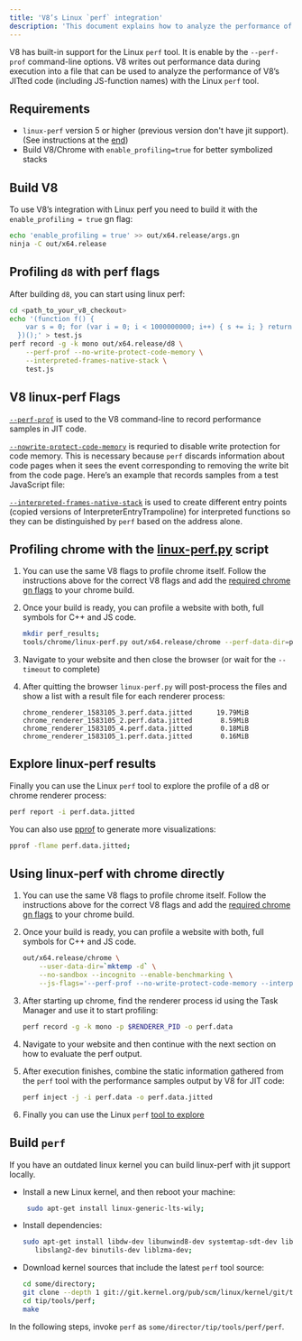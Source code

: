 ```yaml
---
title: 'V8’s Linux `perf` integration'
description: 'This document explains how to analyze the performance of V8’s JITted code with the Linux `perf` tool.'
---
```

V8 has built-in support for the Linux `perf` tool. It is enable by the `--perf-prof` command-line options.
V8 writes out performance data during execution into a file that can be used to analyze the performance of V8’s JITted code (including JS-function names) with the Linux `perf` tool.

## Requirements

- `linux-perf` version 5 or higher (previous version don't have jit support). (See instructions at the [end](#build-perf))
- Build V8/Chrome with `enable_profiling=true` for better symbolized stacks


## Build V8

To use V8’s integration with Linux perf you need to build it with the `enable_profiling = true` gn flag:

```bash
echo 'enable_profiling = true' >> out/x64.release/args.gn
ninja -C out/x64.release
```

## Profiling `d8` with perf flags

After building `d8`, you can start using linux perf:

```bash
cd <path_to_your_v8_checkout>
echo '(function f() {
    var s = 0; for (var i = 0; i < 1000000000; i++) { s += i; } return s;
  })();' > test.js
perf record -g -k mono out/x64.release/d8 \
    --perf-prof --no-write-protect-code-memory \
    --interpreted-frames-native-stack \
    test.js
```

## V8 linux-perf Flags

[`--perf-prof`](https://source.chromium.org/search?q=FLAG_perf_prof) is used to the V8 command-line to record performance samples in JIT code.

[`--nowrite-protect-code-memory`](https://source.chromium.org/search?q=FLAG_nowrite_protect_code_memory) is requried to disable write protection for code memory. This is necessary because `perf` discards information about code pages when it sees the event corresponding to removing the write bit from the code page. Here’s an example that records samples from a test JavaScript file:

[`--interpreted-frames-native-stack`](https://source.chromium.org/search?q=FLAG_interpreted_frames_native_stack) is used to create different entry points (copied versions of InterpreterEntryTrampoline) for interpreted functions so they can be distinguished by `perf` based on the address alone.

## Profiling chrome with the [linux-perf.py](https://source.chromium.org/search?q=linux-perf.py) script

1. You can use the same V8 flags to profile chrome itself. Follow the instructions above for the correct V8 flags and add the [required chrome gn flags](https://chromium.googlesource.com/chromium/src/+/master/docs/profiling.md#General-checkout-setup) to your chrome build.

1. Once your build is ready, you can profile a website with both, full symbols for C++ and JS code.

    ```bash
    mkdir perf_results;
    tools/chrome/linux-perf.py out/x64.release/chrome --perf-data-dir=perf_results --timeout=30
    ```

1. Navigate to your website and then close the browser (or wait for the `--timeout` to complete)
1. After quitting the browser `linux-perf.py` will post-process the files and show a list with a result file for each renderer process:
  
   ```
   chrome_renderer_1583105_3.perf.data.jitted      19.79MiB
   chrome_renderer_1583105_2.perf.data.jitted       8.59MiB
   chrome_renderer_1583105_4.perf.data.jitted       0.18MiB
   chrome_renderer_1583105_1.perf.data.jitted       0.16MiB
   ```

## Explore linux-perf results

Finally you can use the Linux `perf` tool to explore the profile of a d8 or chrome renderer process:

```bash
perf report -i perf.data.jitted
```

You can also use [pprof](https://github.com/google/pprof) to generate more visualizations:

```bash
pprof -flame perf.data.jitted;
```

## Using linux-perf with chrome directly

1. You can use the same V8 flags to profile chrome itself. Follow the instructions above for the correct V8 flags and add the [required chrome gn flags](https://chromium.googlesource.com/chromium/src/+/master/docs/profiling.md#General-checkout-setup) to your chrome build.

1. Once your build is ready, you can profile a website with both, full symbols for C++ and JS code.

    ```bash
    out/x64.release/chrome \
        --user-data-dir=`mktemp -d` \
        --no-sandbox --incognito --enable-benchmarking \
        --js-flags='--perf-prof --no-write-protect-code-memory --interpreted-frames-native-stack'
    ```

1. After starting up chrome, find the renderer process id using the Task Manager and use it to start profiling:

    ```bash
    perf record -g -k mono -p $RENDERER_PID -o perf.data
    ```

1. Navigate to your website and then continue with the next section on how to evaluate the perf output.

1. After execution finishes, combine the static information gathered from the `perf` tool with the performance samples output by V8 for JIT code:

   ```bash
   perf inject -j -i perf.data -o perf.data.jitted
   ```

1. Finally you can use the Linux `perf` [tool to explore](#Explore-linux-perf-results) 

## Build `perf`

If you have an outdated linux kernel you can build linux-perf with jit support locally.

- Install a new Linux kernel, and then reboot your machine:

  ```bash
   sudo apt-get install linux-generic-lts-wily;
  ```

- Install dependencies:

  ```bash
  sudo apt-get install libdw-dev libunwind8-dev systemtap-sdt-dev libaudit-dev \
     libslang2-dev binutils-dev liblzma-dev;
  ```

- Download kernel sources that include the latest `perf` tool source:

  ```bash
  cd some/directory;
  git clone --depth 1 git://git.kernel.org/pub/scm/linux/kernel/git/tip/tip.git;
  cd tip/tools/perf;
  make
  ```

In the following steps, invoke `perf` as `some/director/tip/tools/perf/perf`.
